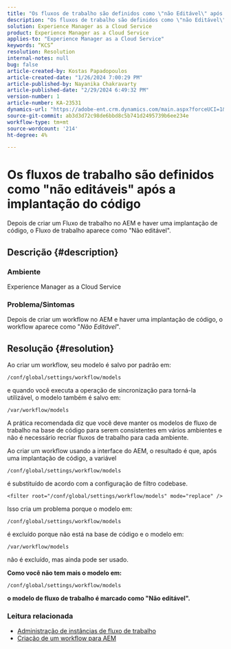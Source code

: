 ```yaml
---
title: "Os fluxos de trabalho são definidos como \"não Editável\" após a implantação do código"
description: "Os fluxos de trabalho são definidos como \"não Editável\" após a implantação do código"
solution: Experience Manager as a Cloud Service
product: Experience Manager as a Cloud Service
applies-to: "Experience Manager as a Cloud Service"
keywords: “KCS”
resolution: Resolution
internal-notes: null
bug: false
article-created-by: Kostas Papadopoulos
article-created-date: "1/26/2024 7:00:29 PM"
article-published-by: Nayanika Chakravarty
article-published-date: "2/29/2024 6:49:32 PM"
version-number: 1
article-number: KA-23531
dynamics-url: "https://adobe-ent.crm.dynamics.com/main.aspx?forceUCI=1&pagetype=entityrecord&etn=knowledgearticle&id=68b9a029-7dbc-ee11-a569-6045bd006c82"
source-git-commit: ab3d3d72c98de6bbd8c5b741d2495739b6ee234e
workflow-type: tm+mt
source-wordcount: '214'
ht-degree: 4%

---
```


# Os fluxos de trabalho são definidos como &quot;não editáveis&quot; após a implantação do código


Depois de criar um Fluxo de trabalho no AEM e haver uma implantação de código, o Fluxo de trabalho aparece como &quot;Não editável&quot;.

## Descrição {#description}


### Ambiente

Experience Manager as a Cloud Service

### Problema/Sintomas

Depois de criar um workflow no AEM e haver uma implantação de código, o workflow aparece como &quot;*Não Editável*&quot;.


## Resolução {#resolution}


Ao criar um workflow, seu modelo é salvo por padrão em:


```
/conf/global/settings/workflow/models
```


e quando você executa a operação de sincronização para torná-la utilizável, o modelo também é salvo em:


```
/var/workflow/models
```


A prática recomendada diz que você deve manter os modelos de fluxo de trabalho na base de código para serem consistentes em vários ambientes e não é necessário recriar fluxos de trabalho para cada ambiente.

Ao criar um workflow usando a interface do AEM, o resultado é que, após uma implantação de código, a variável


```
/conf/global/settings/workflow/models
```


é substituído de acordo com a configuração de filtro codebase.


```
<filter root="/conf/global/settings/workflow/models" mode="replace" />
```


Isso cria um problema porque o modelo em:


```
/conf/global/settings/workflow/models
```


é excluído porque não está na base de código e o modelo em:


```
/var/workflow/models
```


não é excluído, mas ainda pode ser usado.

<b>Como você não tem mais o modelo em:</b>


```
/conf/global/settings/workflow/models
```


<b>o modelo de fluxo de trabalho é marcado como &quot;Não editável&quot;.</b>

### <b>Leitura relacionada</b>

- [Administração de instâncias de fluxo de trabalho](https://docs.mktossl.com/docs/experience-manager-cloud-service/content/sites/administering/workflows-administering.html?lang=en)
- [Criação de um workflow para AEM](https://experienceleague.adobe.com/docs/experience-manager-learn/cloud-service/forms/create-aem-workflow/create-workflow.html?lang=en)

